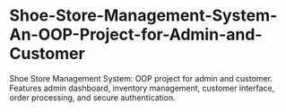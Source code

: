 # Shoe-Store-Management-System-An-OOP-Project-for-Admin-and-Customer
Shoe Store Management System: OOP project for admin and customer. Features admin dashboard, inventory management, customer interface, order processing, and secure authentication.
